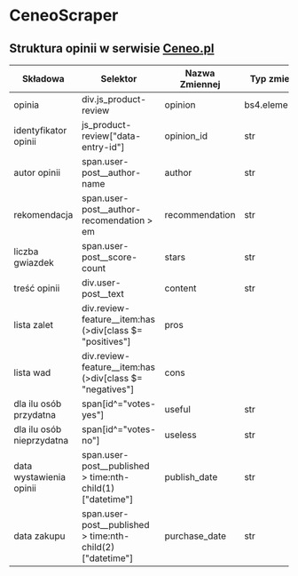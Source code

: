 # CeneoScraper

## Struktura opinii w serwisie [Ceneo.pl](https://www.ceneo.pl/)

|Składowa|Selektor|Nazwa Zmiennej|Typ zmiennej|
|--------|--------|--------------|------------|
|opinia|div.js_product-review|opinion|bs4.element.Tag|
|identyfikator opinii|js_product-review\["data-entry-id"\]|opinion_id|str| 
|autor opinii|span.user-post__author-name|author|str| 
|rekomendacja|span.user-post__author-recomendation > em|recommendation|str|  
|liczba gwiazdek|span.user-post__score-count|stars|str| 
|treść opinii|div.user-post__text|content|str| 
|lista zalet|div.review-feature__item:has (>div[class $= "positives"]|pros|| 
|lista wad|div.review-feature__item:has (>div[class $= "negatives"]|cons|| 
|dla ilu osób przydatna|span[id^="votes-yes"]|useful|str| 
|dla ilu osób nieprzydatna|span[id^="votes-no"]|useless|str|
|data wystawienia opinii|span.user-post__published > time:nth-child(1)["datetime"]|publish_date|str| 
|data zakupu|span.user-post__published > time:nth-child(2)["datetime"]|purchase_date|str|

